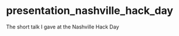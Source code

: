 presentation_nashville_hack_day
===============================

The short talk I gave at the Nashville Hack Day